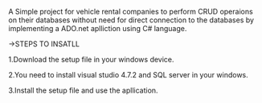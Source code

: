 A Simple project for vehicle rental companies to perform CRUD operaions on their databases without need for direct connection to the databases by implementing a ADO.net aplliction using C# language.

->STEPS TO INSATLL
 
 
 1.Download the setup file in your windows device.

 
 2.You need to install visual studio 4.7.2 and SQL server in your windows.
 
 
 3.Install the  setup file and use the apllication.
